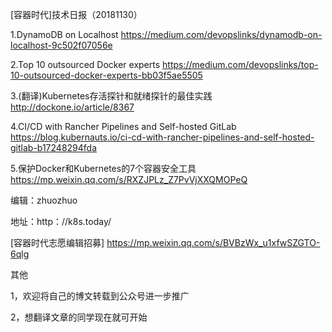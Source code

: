 [容器时代]技术日报（20181130）

1.DynamoDB on Localhost  https://medium.com/devopslinks/dynamodb-on-localhost-9c502f07056e

2.Top 10 outsourced Docker experts https://medium.com/devopslinks/top-10-outsourced-docker-experts-bb03f5ae5505

3.(翻译)Kubernetes存活探针和就绪探针的最佳实践 http://dockone.io/article/8367

4.CI/CD with Rancher Pipelines and Self-hosted GitLab https://blog.kubernauts.io/ci-cd-with-rancher-pipelines-and-self-hosted-gitlab-b17248294fda

5.保护Docker和Kubernetes的7个容器安全工具 https://mp.weixin.qq.com/s/RXZJPLz_Z7PvVjXXQMOPeQ

编辑：zhuozhuo

地址：http：//k8s.today/

[容器时代志愿编辑招募] https://mp.weixin.qq.com/s/BVBzWx_u1xfwSZGTO-6qlg

其他

1，欢迎将自己的博文转载到公众号进一步推广

2，想翻译文章的同学现在就可开始

